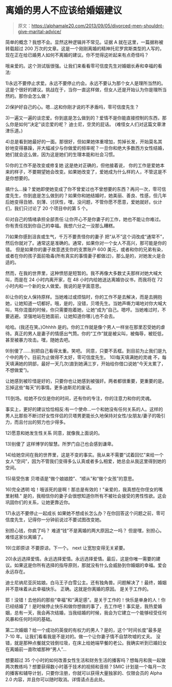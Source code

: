 # 离婚的男人不应该给婚姻建议

> 原文：<https://alphamale20.com/2013/09/05/divorced-men-shouldnt-give-marital-advice/>

简单的概念？我想不会。显然这种逻辑并不常见。证据 A 就在这里，一篇据称被转载超过 200 万次的文章。这是一个刚刚离婚的精神托尼罗宾斯类型的人写的，现在正在给已婚男人如何不离婚的建议。你不觉得这听起来有点奇怪吗？

哦亲爱的。这个测试版很强。让我们来看看零可信度先生对婚姻长寿和幸福的看法:

1)永远不要停止求爱。永远不要停止约会。永远不要认为那个女人是理所当然的。这是个很好的建议。挑战在于，当你一直这样做，但女人还是开始认为你是理所当然的。那你会怎么做？

2)保护好自己的心。嗯...这和你刚才说的不矛盾吗，零可信度先生？

3)一遍又一遍的谈恋爱。你到底是怎么做到的？爱情不是你能直接控制的东西，那么你是如何“决定”谈恋爱的呢？
迪士尼，空灵的屁话。
(难怪女人们对这篇文章津津乐道。)

4)总是看到她最好的一面。那很好，但如果她体重增加，剪掉长发，开始莫名其妙地变得暴躁，并大幅减少与你做爱的频率呢？一旦你和绝大多数西方女性结婚，她们就会这么做，因为这是她们的生理本能和社会习惯。

5)你的工作不是改变或修复她
这是绝对正确的，但他接着说，
你的工作是爱她本来的样子，不要期望她会改变。如果她改变了，爱她成为什么样的人，不管这是不是你想要的。

搞什么...操？爱她即使她变成了你不曾爱过也不曾想要的东西？再问一次，零可信度先生，你到底是怎么做到的？如果你和她结婚时，她美丽、善良、性感，但几年后她变得丑陋、刻薄、讨厌性，嘿，没问题，不管你愿不愿意，爱她就好。伙计们，我们只讨论了 20 个项目中的第 5 个。

6)对自己的情绪承担全部责任:让你开心不是你妻子的工作，她也不能让你难过。你有责任找到你自己的幸福。我想六分之一没那么糟糕。

7)如果你感到沮丧或生气，千万不要责怪你的妻子
把“从不”这个词改成“通常不”，然后你就对了。通常这是准确的。通常，如果你对一个女人不高兴，那可能是你的错。
但是如果你的妻子故意透支你的支票账户 600 美元，或者和你的兄弟有染，或者在你的孩子面前吸毒(所有真实的事情妻子都做过)，那么是的，对她发火是合适的。

然而，在我的世界里，这种愤怒是短暂的。我不再像大多数丈夫那样对她大喊大叫，而是在 24 小时内离开家，在 48 小时内给她送达离婚协议书，而我将在 72 小时内和一个新的女人做爱。我说的是字面意思。

8)让你的女人保持原样。当她难过或烦恼时，你的工作不是去解决，而是去拥抱她，让她知道一切都好。哦，是的，没错，贝塔先生。当她声嘶力竭地对你大喊大叫，骂你混蛋的时候，你只需要抱着她，让她“成为”自己。嗯哼。当她难过时，不要逃避。坚强地站在她面前，让她知道你哪儿也不会去。

哈哈。(我还在笑。)Ohhhh 是的。你的工作就是像个男人一样坐在那里忍受她的虐待。真正的男人是妻子的情感出气筒。你的“工作”就是被尖叫，被侮辱，被贬低，甚至被暴力攻击。嘿，随她去吧。

9)别傻了……别把自己看得太重。笑吧。
同意，只要不丢框。到目前为止我们是九个中的两个。目前为止做得不太好，零可信度先生。 10)每天填满她的灵魂
不，每天填满她的阴部，最好一天几次(直到她满三岁，开始给你借口说她“今天太累了，不想做爱”)。

让她感到被珍惜是好的，只要你也让她感到被强奸。两者都很重要，更重要的是。忘掉这些“每天”的事情。更多迪斯尼的废话。

11)到场。给她不仅仅是你的时间，还有你的专注，你的注意力和你的灵魂。

事实上，更好的建议恰恰相反:有一个使命...一个和她没有任何关系的人。这样的男人比那些不断讨好女性伴侣的贝塔男更能长久地保持对女性/女朋友/妻子的吸引力，而且付出的努力也少得多。

12)愿意和她发生性关系
同意，就像我上面说的。

13)别傻了
这样博学的智慧。所罗门自己也会感到谦卑。

14)给她空间在我的世界里，这是不变的事实。我从来不需要“试着回忆”来给一个女人“空间”，因为不管我们变得多么认真或者多么相爱，她总会从我这里得到她的空间。

15)易受伤害
贝塔语是“做个娘娘腔”、“顺从”和“做个女孩”的意思。

16)完全透明
哈！哦该死的是啊！那总是有效的！"亲爱的，我真想在你侄女的嘴里射精."
是的，我相信你的妻子会很想知道你所有不被社会接受的男性性欲。这会巩固你们的关系，让她更靠近你。

17)永远不要停止一起成长
如果她不想成长怎么办？在你回答这个问题之前，零可信度先生，记得你一分钟前说过不要试图改变她。

别担心钱，你疯了吗？
难道“钱”不是离婚的两大原因之一吗？
但是嘿，别担心。
难怪这家伙离婚了。

19)立即原谅
不要原谅。下一个。
next 让宽恕变得无关紧要。

20)永远选择爱情。永远选择爱情。永远选择爱情。最后，这是你唯一需要的建议。如果这是你所有选择的指导原则，那就没有什么会威胁到你婚姻的幸福。爱会永远存在。

迪士尼纳尼亚灰姑娘。白马王子白雪公主。还有独角兽。问题解决了！最终，婚姻并不意味着从此幸福快乐。
正确。这就是你离婚的原因。
是关于工作的。

耶！没错！去他妈的那些“幸福”和“满足感”。是关于工作的！快乐是单身的人！你已经结婚了！是时候停止快乐和做你想做的事了，去工作吧！事实是，我热爱婚姻，总有一天，我会再次结婚，当我结婚的时候，我会为它建立一个能够经受任何风暴和任何时间的基础。

第二次婚姻？给一个成功的英俊的有权力的男人？是的，这个“时间长度”最多是 7-10 年。让我们看看我是不是对的。做一个让你妻子情不自禁吹嘘的丈夫。
没错，就是那种点餐就交钱倒垃圾，在床上给她端早餐的老公。我确实听到已婚妇女在离婚前一直吹嘘那种“男人”...

想要超过 35 个小时的如何改善女性生活和财务生活的播客吗？想每月和我一起做两次教练吗？想要获得数小时基于技术的视频和音频？SMIC 计划是一个每月一次的播客和辅导计划，只要你注册，你就可以获得大量独家的、仅限会员的 Alpha 2.0 内容，并且你可以随时取消。详情请点击此处。